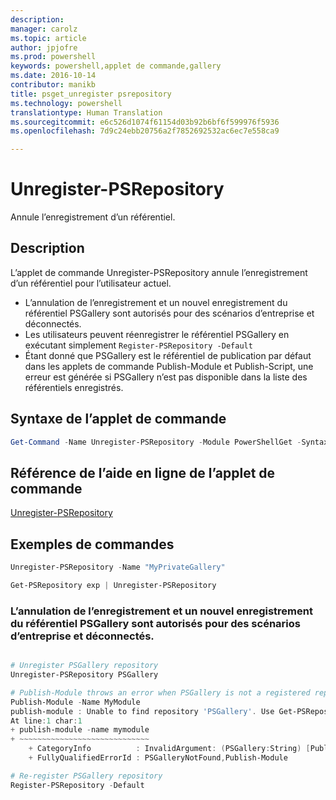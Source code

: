 ```yaml
---
description: 
manager: carolz
ms.topic: article
author: jpjofre
ms.prod: powershell
keywords: powershell,applet de commande,gallery
ms.date: 2016-10-14
contributor: manikb
title: psget_unregister psrepository
ms.technology: powershell
translationtype: Human Translation
ms.sourcegitcommit: e6c526d1074f61154d03b92b6bf6f599976f5936
ms.openlocfilehash: 7d9c24ebb20756a2f7852692532ac6ec7e558ca9

---
```


# Unregister-PSRepository

Annule l’enregistrement d’un référentiel.

## Description

L’applet de commande Unregister-PSRepository annule l’enregistrement d’un référentiel pour l’utilisateur actuel.
- L’annulation de l’enregistrement et un nouvel enregistrement du référentiel PSGallery sont autorisés pour des scénarios d’entreprise et déconnectés.
- Les utilisateurs peuvent réenregistrer le référentiel PSGallery en exécutant simplement `Register-PSRepository -Default`
- Étant donné que PSGallery est le référentiel de publication par défaut dans les applets de commande Publish-Module et Publish-Script, une erreur est générée si PSGallery n’est pas disponible dans la liste des référentiels enregistrés.

## Syntaxe de l’applet de commande

```powershell
Get-Command -Name Unregister-PSRepository -Module PowerShellGet -Syntax
```
## Référence de l’aide en ligne de l’applet de commande

[Unregister-PSRepository](http://go.microsoft.com/fwlink/?LinkID=517130)

## Exemples de commandes

```powershell
Unregister-PSRepository -Name "MyPrivateGallery"

Get-PSRepository exp | Unregister-PSRepository
```

### L’annulation de l’enregistrement et un nouvel enregistrement du référentiel PSGallery sont autorisés pour des scénarios d’entreprise et déconnectés.
```powershell

# Unregister PSGallery repository
Unregister-PSRepository PSGallery

# Publish-Module throws an error when PSGallery is not a registered repository
Publish-Module -Name MyModule
publish-module : Unable to find repository 'PSGallery'. Use Get-PSRepository to see all available repositories. Try again after specifying a valid repository name. You can use 'Register-PSRepository -Default' to register the PSGallery repository.
At line:1 char:1
+ publish-module -name mymodule
+ ~~~~~~~~~~~~~~~~~~~~~~~~~~~~~
    + CategoryInfo          : InvalidArgument: (PSGallery:String) [Publish-Module], ArgumentException
    + FullyQualifiedErrorId : PSGalleryNotFound,Publish-Module

# Re-register PSGallery repository
Register-PSRepository -Default
```




<!--HONumber=Oct16_HO2-->


